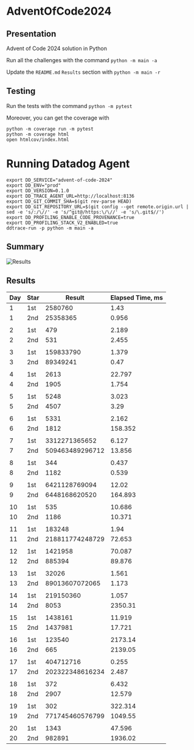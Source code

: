 # AdventOfCode2024

## Presentation

Advent of Code 2024 solution in Python

Run all the challenges with the command `python -m main -a`

Update the `README.md` `Results` section with `python -m main -r`

## Testing

Run the tests with the command `python -m pytest`

Moreover, you can get the coverage with
```
python -m coverage run -m pytest
python -m coverage html
open htmlcov/index.html
```

# Running Datadog Agent

```
export DD_SERVICE="advent-of-code-2024"
export DD_ENV="prod"
export DD_VERSION=0.1.0
export DD_TRACE_AGENT_URL=http://localhost:8136
export DD_GIT_COMMIT_SHA=$(git rev-parse HEAD)
export DD_GIT_REPOSITORY_URL=$(git config --get remote.origin.url | sed -e 's/:/\//' -e 's/^git@/https:\/\//' -e 's/\.git$//') 
export DD_PROFILING_ENABLE_CODE_PROVENANCE=true
export DD_PROFILING_STACK_V2_ENABLED=true
ddtrace-run -p python -m main -a
```

## Summary
![Results](https://github.com/clementgbcn/AdventOfCode2024/actions/workflows/check_results.yml/badge.svg)


## Results
|   Day | Star   |          Result |   Elapsed Time, ms |
|-------|--------|-----------------|--------------------|
|     1 | 1st    |         2580760 |              1.43  |
|     1 | 2nd    |        25358365 |              0.956 |
|       |        |                 |                    |
|     2 | 1st    |             479 |              2.189 |
|     2 | 2nd    |             531 |              2.455 |
|       |        |                 |                    |
|     3 | 1st    |       159833790 |              1.379 |
|     3 | 2nd    |        89349241 |              0.47  |
|       |        |                 |                    |
|     4 | 1st    |            2613 |             22.797 |
|     4 | 2nd    |            1905 |              1.754 |
|       |        |                 |                    |
|     5 | 1st    |            5248 |              3.023 |
|     5 | 2nd    |            4507 |              3.29  |
|       |        |                 |                    |
|     6 | 1st    |            5331 |              2.162 |
|     6 | 2nd    |            1812 |            158.352 |
|       |        |                 |                    |
|     7 | 1st    |   3312271365652 |              6.127 |
|     7 | 2nd    | 509463489296712 |             13.856 |
|       |        |                 |                    |
|     8 | 1st    |             344 |              0.437 |
|     8 | 2nd    |            1182 |              0.539 |
|       |        |                 |                    |
|     9 | 1st    |   6421128769094 |             12.02  |
|     9 | 2nd    |   6448168620520 |            164.893 |
|       |        |                 |                    |
|    10 | 1st    |             535 |             10.686 |
|    10 | 2nd    |            1186 |             10.371 |
|       |        |                 |                    |
|    11 | 1st    |          183248 |              1.94  |
|    11 | 2nd    | 218811774248729 |             72.653 |
|       |        |                 |                    |
|    12 | 1st    |         1421958 |             70.087 |
|    12 | 2nd    |          885394 |             89.876 |
|       |        |                 |                    |
|    13 | 1st    |           32026 |              1.561 |
|    13 | 2nd    |  89013607072065 |              1.173 |
|       |        |                 |                    |
|    14 | 1st    |       219150360 |              1.057 |
|    14 | 2nd    |            8053 |           2350.31  |
|       |        |                 |                    |
|    15 | 1st    |         1438161 |             11.919 |
|    15 | 2nd    |         1437981 |             17.721 |
|       |        |                 |                    |
|    16 | 1st    |          123540 |           2173.14  |
|    16 | 2nd    |             665 |           2139.05  |
|       |        |                 |                    |
|    17 | 1st    |       404712716 |              0.255 |
|    17 | 2nd    | 202322348616234 |              2.487 |
|       |        |                 |                    |
|    18 | 1st    |             372 |              6.432 |
|    18 | 2nd    |            2907 |             12.579 |
|       |        |                 |                    |
|    19 | 1st    |             302 |            322.314 |
|    19 | 2nd    | 771745460576799 |           1049.55  |
|       |        |                 |                    |
|    20 | 1st    |            1343 |             47.596 |
|    20 | 2nd    |          982891 |           1936.02  |
